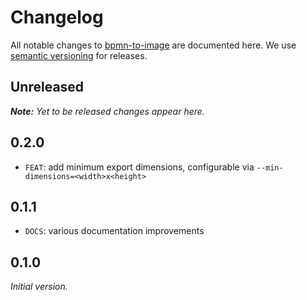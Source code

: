 # Changelog

All notable changes to [bpmn-to-image](https://github.com/bpmn-io/bpmn-to-image) are documented here. We use [semantic versioning](http://semver.org/) for releases.

## Unreleased

___Note:__ Yet to be released changes appear here._

## 0.2.0

* `FEAT`: add minimum export dimensions, configurable via `--min-dimensions=<width>x<height>`

## 0.1.1

* `DOCS`: various documentation improvements

## 0.1.0

_Initial version._